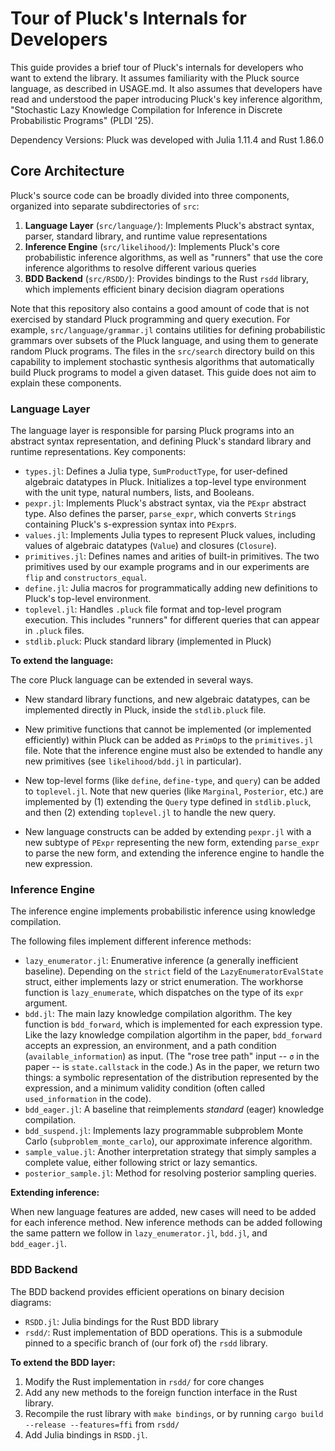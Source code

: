 # Tour of Pluck's Internals for Developers

This guide provides a brief tour of Pluck's internals for developers who want to extend the library. It assumes familiarity with the Pluck source language, as described in USAGE.md. It also assumes that developers have read and understood the paper introducing Pluck's key inference algorithm, "Stochastic Lazy Knowledge Compilation for Inference in Discrete Probabilistic Programs" (PLDI '25).

Dependency Versions: Pluck was developed with Julia 1.11.4 and Rust 1.86.0

## Core Architecture

Pluck's source code can be broadly divided into three components, organized into separate subdirectories of `src`:

1. **Language Layer** (`src/language/`): Implements Pluck's abstract syntax, parser, standard library, and runtime value representations
2. **Inference Engine** (`src/likelihood/`): Implements Pluck's core probabilistic inference algorithms, as well as "runners" that use the core inference algorithms to resolve different various queries
3. **BDD Backend** (`src/RSDD/`): Provides bindings to the Rust `rsdd` library, which implements efficient binary decision diagram operations

Note that this repository also contains a good amount of code that is not exercised by standard Pluck programming and query execution. For example, `src/language/grammar.jl` contains utilities for defining probabilistic grammars over subsets of the Pluck language, and using them to generate random Pluck programs. The files in the `src/search` directory build on this capability to implement stochastic synthesis algorithms that automatically build Pluck programs to model a given dataset. This guide does not aim to explain these components.

### Language Layer

The language layer is responsible for parsing Pluck programs into an abstract syntax representation, and defining Pluck's standard library and runtime representations. Key components:

- `types.jl`: Defines a Julia type, `SumProductType`, for user-defined algebraic datatypes in Pluck. Initializes a top-level type environment with the unit type, natural numbers, lists, and Booleans.
- `pexpr.jl`: Implements Pluck's abstract syntax, via the `PExpr` abstract type. Also defines the parser, `parse_expr`, which converts `String`s containing Pluck's s-expression syntax into `PExpr`s.
- `values.jl`: Implements Julia types to represent Pluck values, including values of algebraic datatypes (`Value`) and closures (`Closure`).
- `primitives.jl`: Defines names and arities of built-in primitives. The two primitives used by our example programs and in our experiments are `flip` and `constructors_equal`.
- `define.jl`: Julia macros for programmatically adding new definitions to Pluck's top-level environment.
- `toplevel.jl`: Handles `.pluck` file format and top-level program execution. This includes "runners" for different queries that can appear in `.pluck` files.
- `stdlib.pluck`: Pluck standard library (implemented in Pluck)

**To extend the language:**

The core Pluck language can be extended in several ways.

* New standard library functions, and new algebraic datatypes, can be implemented directly in Pluck, inside the `stdlib.pluck` file.

* New primitive functions that cannot be implemented (or implemented efficiently) within Pluck can be added as `PrimOp`s to the `primitives.jl` file. Note that the inference engine must also be extended to handle any new primitives (see `likelihood/bdd.jl` in particular).

* New top-level forms (like `define`, `define-type`, and `query`) can be added to `toplevel.jl`. Note that new queries (like `Marginal`, `Posterior`, etc.) are implemented by (1) extending the `Query` type defined in `stdlib.pluck`, and then (2) extending `toplevel.jl` to handle the new query.

* New language constructs can be added by extending `pexpr.jl` with a new subtype of `PExpr` representing the new form, extending `parse_expr` to parse the new form, and extending the inference engine to handle the new expression.

### Inference Engine

The inference engine implements probabilistic inference using knowledge compilation.

The following files implement different inference methods:
- `lazy_enumerator.jl`: Enumerative inference (a generally inefficient baseline). Depending on the `strict` field of the `LazyEnumeratorEvalState` struct, either implements lazy or strict enumeration. The workhorse function is `lazy_enumerate`, which dispatches on the type of its `expr` argument.
- `bdd.jl`: The main lazy knowledge compilation algorithm. The key function is `bdd_forward`, which is implemented for each expression type. Like the lazy knowledge compilation algortihm in the paper, `bdd_forward` accepts an expression, an environment, and a path condition (`available_information`) as input. (The "rose tree path" input -- `σ` in the paper -- is `state.callstack` in the code.) As in the paper, we return two things: a symbolic representation of the distribution represented by the expression, and a minimum validity condition (often called `used_information` in the code).
- `bdd_eager.jl`: A baseline that reimplements *standard* (eager) knowledge compilation.
- `bdd_suspend.jl`: Implements lazy programmable subproblem Monte Carlo (`subproblem_monte_carlo`), our approximate inference algorithm.
- `sample_value.jl`: Another interpretation strategy that simply samples a complete value, either following strict or lazy semantics.
- `posterior_sample.jl`: Method for resolving posterior sampling queries.

**Extending inference:**

When new language features are added, new cases will need to be added for each inference method. New inference methods can be added following the same pattern we follow in `lazy_enumerator.jl`, `bdd.jl`, and `bdd_eager.jl`.

### BDD Backend

The BDD backend provides efficient operations on binary decision diagrams:

- `RSDD.jl`: Julia bindings for the Rust BDD library
- `rsdd/`: Rust implementation of BDD operations. This is a submodule pinned to a specific branch of (our fork of) the `rsdd` library.

**To extend the BDD layer:**

1. Modify the Rust implementation in `rsdd/` for core changes
2. Add any new methods to the foreign function interface in the Rust library.
3. Recompile the rust library with `make bindings`, or by running `cargo build --release --features=ffi` from `rsdd/`
4. Add Julia bindings in `RSDD.jl`.
